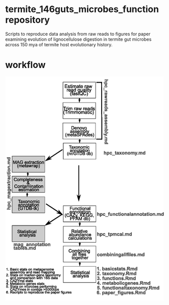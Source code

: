 # termite_146guts_microbes_function repository
Scripts to reproduce data analysis from raw reads to figures for paper <add link> examining evolution of lignocellulose digestion in termite gut microbes across 150 mya of termite host evolutionary history.

# workflow
![](schematics2.jpg)
